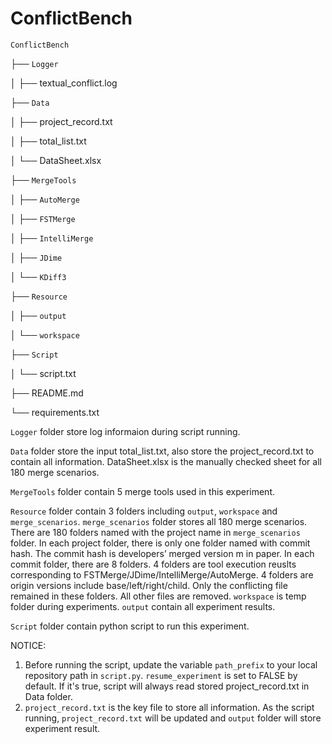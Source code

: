 # ConflictBench
`ConflictBench`

├── `Logger`

│	 ├── textual_conflict.log

├── `Data`

│	 ├── project_record.txt

│	 ├── total_list.txt

│	 └── DataSheet.xlsx


├── `MergeTools`

│	 ├── `AutoMerge`

│	 ├── `FSTMerge`

│	 ├── `IntelliMerge`

│	 ├── `JDime`

│	 └── `KDiff3`

├── `Resource`

│	 ├── `output`

│	 └── `workspace`

├── `Script`

│	 └── script.txt

├── README.md

└── requirements.txt


`Logger` folder store log informaion during script running.

`Data` folder store the input total_list.txt, also store the project_record.txt to contain all information. DataSheet.xlsx is the manually checked sheet for all 180 merge scenarios.

`MergeTools` folder contain 5 merge tools used in this experiment.

`Resource` folder contain 3 folders including `output`, `workspace` and `merge_scenarios`.
`merge_scenarios` folder stores all 180 merge scenarios. There are 180 folders named with the project name in `merge_scenarios` folder. In each project folder, there is only one folder named with commit hash. The commit hash is developers’ merged version m in paper. In each commit folder, there are 8 folders. 4 folders are tool execution reuslts corresponding to FSTMerge/JDime/IntelliMerge/AutoMerge. 4 folders are origin versions include base/left/right/child. Only the conflicting file remained in these folders. All other files are removed.
`workspace` is temp folder during experiments.
`output` contain all experiment results.

`Script` folder contain python script to run this experiment.

NOTICE: 
1. Before running the script, update the variable `path_prefix` to your local repository path in `script.py`. `resume_experiment` is set to FALSE by default. If it's true, script will always read stored project_record.txt in Data folder.
2. `project_record.txt` is the key file to store all information. As the script running, `project_record.txt` will be updated and `output` folder will store experiment result.

